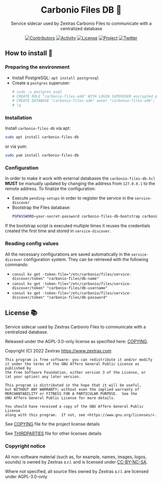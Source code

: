 <!--
SPDX-FileCopyrightText: 2022 Zextras <https://www.zextras.com>

SPDX-License-Identifier: AGPL-3.0-only
-->

<div align="center">
  <h1>Carbonio Files DB 🚀 </h1>
</div>

<div align="center">
Service sidecar used by Zextras Carbonio Files to communicate with a centralized database

[![Contributors][contributors-badge]][contributors]
[![Activity][activity-badge]][activity]
[![License][license-badge]](COPYING)
[![Project][project-badge]][project]
[![Twitter][twitter-badge]][twitter]

</div>

## How to install 🏁

### Preparing the environment

- Install PostgreSQL: `apt install postgresql`
- Create a `postgres` superuser:
  ```bash
  # sudo -u postgres psql
  # CREATE ROLE "carbonio-files-adm" WITH LOGIN SUPERUSER encrypted password 'your-secret-password';
  # CREATE DATABASE "carbonio-files-adm" owner "carbonio-files-adm";
  # \q
  ```

### Installation

Install `carbonio-files-db` via apt:

```bash
sudo apt install carbonio-files-db
```

or via yum:

 ```bash
sudo yum install carbonio-files-db
```   

### Configuration

In order to make it work with external databases the `carbonio-files-db.hcl` **MUST** be manually
updated by changing the address from `127.0.0.1` to the remote address. To finalize the
configuration:

- Execute `pending-setups` in order to register the service in the `service-discover`
- Bootstrap the Files database:
  ```bash
  PGPASSWORD=your-secret-password carbonio-files-db-bootstrap carbonio-files-adm 127.0.0.1
  ```
If the bootstrap script is executed multiple times it reuses the credentials created the first time and stored in `service-discover`.

### Reading config values

All the necessary configurations are saved automatically in the `service-discover` configuration
system. They can be retrieved with the following commands:

- `consul kv get -token-file="/etc/carbonio/files/service-discover/token" "carbonio-files/db-name"`
- `consul kv get -token-file="/etc/carbonio/files/service-discover/token" "carbonio-files/db-username"`
- `consul kv get -token-file="/etc/carbonio/files/service-discover/token" "carbonio-files/db-password"`

## License 📚

Service sidecar used by Zextras Carbonio Files to communicate with a centralized database.

Released under the AGPL-3.0-only license as specified here: [COPYING](COPYING).

Copyright (C) 2022 Zextras <https://www.zextras.com>

    This program is free software: you can redistribute it and/or modify
    it under the terms of the GNU Affero General Public License as published by
    the Free Software Foundation, either version 3 of the License, or
    (at your option) any later version.

    This program is distributed in the hope that it will be useful,
    but WITHOUT ANY WARRANTY; without even the implied warranty of
    MERCHANTABILITY or FITNESS FOR A PARTICULAR PURPOSE.  See the
    GNU Affero General Public License for more details.

    You should have received a copy of the GNU Affero General Public License
    along with this program.  If not, see <https://www.gnu.org/licenses/>.

See [COPYING](COPYING) file for the project license details

See [THIRDPARTIES](THIRDPARTIES) file for other licenses details

### Copyright notice

All non-software material (such as, for example, names, images, logos, sounds) is owned by Zextras
s.r.l. and is licensed under [CC-BY-NC-SA](https://creativecommons.org/licenses/by-nc-sa/4.0/).

Where not specified, all source files owned by Zextras s.r.l. are licensed under AGPL-3.0-only

[contributors-badge]: https://img.shields.io/github/contributors/zextras/carbonio-user-management-sdk "Contributors"

[contributors]: https://github.com/zextras/carbonio-user-management-sdk/graphs/contributors "Contributors"

[activity-badge]: https://img.shields.io/github/commit-activity/m/zextras/carbonio-user-management-sdk "Activity"

[activity]: https://github.com/zextras/carbonio-user-management-sdk/pulse "Activity"

[license-badge]: https://img.shields.io/badge/license-AGPL-blue.svg

[project-badge]: https://img.shields.io/badge/project-carbonio-informational "Project Carbonio"

[project]: https://www.zextras.com/carbonio/ "Project Carbonio"

[twitter-badge]: https://img.shields.io/twitter/follow/zextras?style=social&logo=twitter "Follow on Twitter"

[twitter]: https://twitter.com/intent/follow?screen_name=zextras "Follow Zextras on Twitter"
